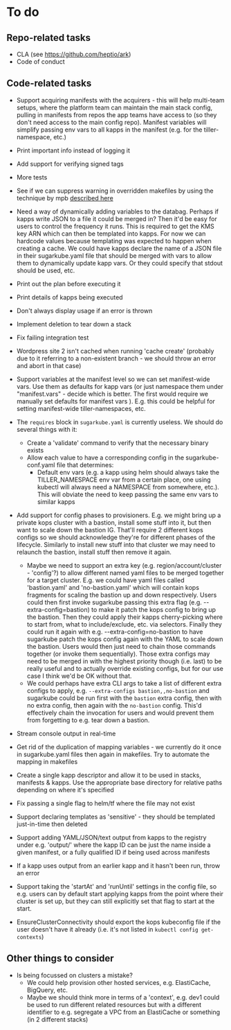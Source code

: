 # To do
## Repo-related tasks
* CLA (see https://github.com/heptio/ark)
* Code of conduct

## Code-related tasks
* Support acquiring manifests with the acquirers - this will help multi-team setups, where the platform team can 
  maintain the main stack config, pulling in manifests from repos the app teams have access to (so they don't need
  access to the main config repo). Manifest variables will simplify passing env vars to all kapps in the manifest
  (e.g. for the tiller-namespace, etc.)
  
* Print important info instead of logging it
* Add support for verifying signed tags
* More tests 
* See if we can suppress warning in overridden makefiles by using the technique
  by mpb [described here](https://stackoverflow.com/questions/11958626/make-file-warning-overriding-commands-for-target)

* Need a way of dynamically adding variables to the databag. Perhaps if kapps write JSON to a file it could be 
  merged in? Then it'd be easy for users to control the frequency it runs. This is required to get the KMS key
  ARN which can then be templated into kapps. For now we can hardcode values because templating was expected
  to happen when creating a cache.
  We could have kapps declare the name of a JSON file in their sugarkube.yaml file that should be merged with 
  vars to allow them to dynamically update kapp vars. Or they could specify that stdout should be used, etc.

* Print out the plan before executing it
* Print details of kapps being executed
* Don't always display usage if an error is thrown
* Implement deletion to tear down a stack
* Fix failing integration test
* Wordpress site 2 isn't cached when running 'cache create' (probably due to it referring to a non-existent branch - 
  we should throw an error and abort in that case)

* Support variables at the manifest level so we can set manifest-wide vars. Use them as defaults for kapp vars (or 
  just namespace them under "manifest.vars" - decide which is better. The first would require we manually set 
  defaults for manifest vars ). E.g. this could be helpful for setting manifest-wide tiller-namespaces, etc.
* The `requires` block in `sugarkube.yaml` is currently useless. We should do several things with it:
  * Create a 'validate' command to verify that the necessary binary exists
  * Allow each value to have a corresponding config in the sugarkube-conf.yaml file that determines:
    * Default env vars (e.g. a kapp using helm should always take the TILLER_NAMESPACE env var from a certain
      place, one using kubectl will always need a NAMESPACE from somewhere, etc.). This will obviate the need to keep
      passing the same env vars to similar kapps
      
* Add support for config phases to provisioners. E.g. we might bring up a private kops cluster with a bastion, 
  install some stuff into it, but then want to scale down the bastion IG. That'll require 2 different kops configs
  so we should acknowledge they're for different phases of the lifecycle. Similarly to install new stuff into that 
  cluster we may need to relaunch the bastion, install stuff then remove it again.
  * Maybe we need to support an extra key (e.g. region/account/cluster - 'config'?) to allow different named yaml files
    to be merged together for a target cluster. E.g. we could have yaml files called 'bastion.yaml' and 'no-bastion.yaml'
    which will contain kops fragments for scaling the bastion up and down respectively. Users could then first invoke
    sugarkube passing this extra flag (e.g. --extra-config=bastion) to make it patch the kops config to bring up the 
    bastion. Then they could apply their kapps cherry-picking where to start from, what to include/exclude, etc. via
    selectors. Finally they could run it again with e.g. --extra-config=no-bastion to have sugarkube patch the kops 
    config again with the YAML to scale down the bastion. Users would then just need to chain those commands together
    (or invoke them sequentially). Those extra configs may need to be merged in with the highest priority though (i.e.
    last) to be really useful and to actually override existing configs, but for our use case I think we'd be OK without
    that.
  * We could perhaps have extra CLI args to take a list of different extra configs to apply, e.g. 
    `--extra-configs bastion,,no-bastion` and sugarkube could be run first with the `bastion` extra config, then with
    no extra config, then again with the `no-bastion` config. This'd effectively chain the invocation for users and
    would prevent them from forgetting to e.g. tear down a bastion.

* Stream console output in real-time
* Get rid of the duplication of mapping variables - we currently do it once in sugarkube.yaml files then
  again in makefiles. Try to automate the mapping in makefiles
* Create a single kapp descriptor and allow it to be used in stacks, manifests & kapps. Use the appropriate
  base directory for relative paths depending on where it's specified

* Fix passing a single flag to helm/tf where the file may not exist
* Support declaring templates as 'sensitive' - they should be templated just-in-time then deleted

* Support adding YAML/JSON/text output from kapps to the registry under e.g. 'output/<kappId>' where the 
  kapp ID can be just the name inside a given manifest, or a fully qualified ID if being used across manifests
* If a kapp uses output from an earlier kapp and it hasn't been run, throw an error
  
* Support taking the 'startAt' and 'runUntil' settings in the config file, so e.g. users can by default 
  start applying kapps from the point where their cluster is set up, but they can still explicitly set that
  flag to start at the start.

* EnsureClusterConnectivity should export the kops kubeconfig file if the user doesn't have it already (i.e. it's not
  listed in `kubectl config get-contexts`)

## Other things to consider
* Is being focussed on clusters a mistake? 
    * We could help provision other hosted services, e.g. ElastiCache, BigQuery, etc. 
    * Maybe we should think more in terms of a 'context', e.g. dev1 could be used to run different related
      resources but with a different identifier to e.g. segregate a VPC from an ElastiCache or something (in 2 
      different stacks)
  